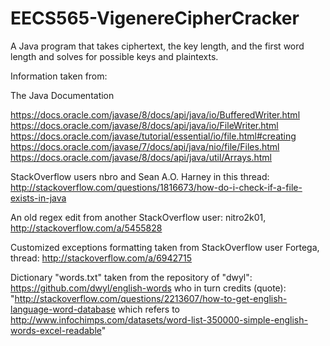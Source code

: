 # EECS565-VigenereCipherCracker
A Java program that takes ciphertext, the key length, and the first word length and solves for possible keys and plaintexts.

Information taken from:

The Java Documentation

https://docs.oracle.com/javase/8/docs/api/java/io/BufferedWriter.html
https://docs.oracle.com/javase/8/docs/api/java/io/FileWriter.html
https://docs.oracle.com/javase/tutorial/essential/io/file.html#creating
https://docs.oracle.com/javase/7/docs/api/java/nio/file/Files.html
https://docs.oracle.com/javase/8/docs/api/java/util/Arrays.html


StackOverflow users nbro and Sean A.O. Harney in this thread:
http://stackoverflow.com/questions/1816673/how-do-i-check-if-a-file-exists-in-java

An old regex edit from another StackOverflow user:
nitro2k01, http://stackoverflow.com/a/5455828

Customized exceptions formatting taken from StackOverflow user Fortega,
thread: http://stackoverflow.com/a/6942715

Dictionary "words.txt" taken from the repository of "dwyl":
https://github.com/dwyl/english-words
who in turn credits (quote):
"http://stackoverflow.com/questions/2213607/how-to-get-english-language-word-database which refers to http://www.infochimps.com/datasets/word-list-350000-simple-english-words-excel-readable"
